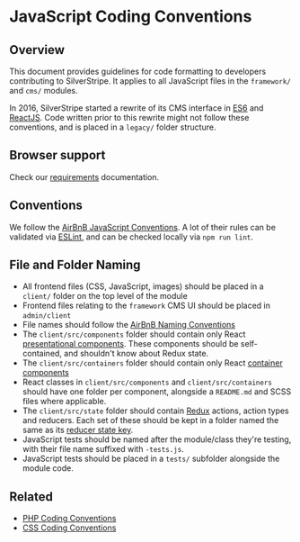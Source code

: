 # JavaScript Coding Conventions

## Overview

This document provides guidelines for code formatting to developers contributing
to SilverStripe. It applies to all JavaScript files in the `framework/` and `cms/` modules.

In 2016, SilverStripe started a rewrite of its CMS interface in
[ES6](https://en.wikipedia.org/wiki/ECMAScript) and
[ReactJS](http://facebook.github.io/react/). Code written prior to this rewrite
might not follow these conventions, and is placed in a `legacy/` folder structure.

## Browser support

Check our [requirements](/getting_started/server_requirements) documentation.

## Conventions

We follow the [AirBnB JavaScript Conventions](https://github.com/airbnb/javascript).
A lot of their rules can be validated via [ESLint](http://eslint.org/),
and can be checked locally via `npm run lint`.

## File and Folder Naming

- All frontend files (CSS, JavaScript, images) should be placed in
  a `client/` folder on the top level of the module
- Frontend files relating to the `framework` CMS UI should be placed in `admin/client`
- File names should follow the [AirBnB Naming Conventions](https://github.com/airbnb/javascript#naming-conventions)
- The `client/src/components` folder should contain only React
  [presentational components](https://medium.com/@dan_abramov/smart-and-dumb-components-7ca2f9a7c7d0#.r635clean).
  These components should be self-contained, and shouldn't know about Redux state.
- The `client/src/containers` folder should contain only React
  [container components](https://medium.com/@dan_abramov/smart-and-dumb-components-7ca2f9a7c7d0#.r635clean)
- React classes in `client/src/components` and `client/src/containers` should
  have one folder per component, alongside a `README.md` and SCSS files where applicable.
- The `client/src/state` folder should contain [Redux](http://redux.js.org/)
  actions, action types and reducers. Each set of these should be kept in a folder
  named the same as its [reducer state key](http://redux.js.org/docs/basics/Reducers.html).
- JavaScript tests should be named after the module/class they're testing,
  with their file name suffixed with `-tests.js`.
- JavaScript tests should be placed in a `tests/` subfolder alongside the module code.

## Related

* [PHP Coding Conventions](/getting_started/coding_conventions)
* [CSS Coding Conventions](/getting_started/css_coding_conventions)
